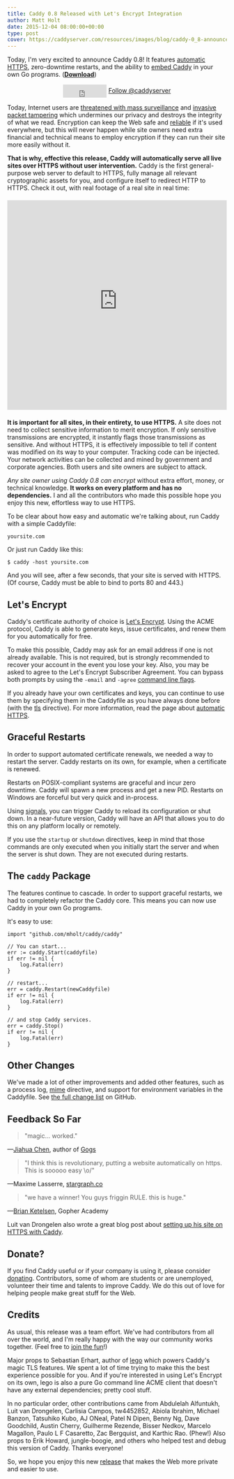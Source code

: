 ```yaml
---
title: Caddy 0.8 Released with Let's Encrypt Integration
author: Matt Holt
date: 2015-12-04 08:00:00+00:00
type: post
cover: https://caddyserver.com/resources/images/blog/caddy-0_8-announcement-cover.png
---
```


Today, I'm very excited to announce Caddy 0.8! It features [automatic HTTPS](/docs/automatic-https), zero-downtime restarts, and the ability to [embed Caddy](https://godoc.org/github.com/mholt/caddy/caddy) in your own Go programs. (**[Download](/download)**)

<div style="text-align: center; margin-top: 15px;">
<iframe src="https://ghbtns.com/github-btn.html?user=mholt&repo=caddy&type=star&count=true" frameborder="0" scrolling="0" width="100px" height="30px" style="vertical-align: middle;"></iframe>
<a href="https://twitter.com/caddyserver" class="twitter-follow-button" data-show-count="false" data-dnt="true">Follow @caddyserver</a>
<script>!function(d,s,id){var js,fjs=d.getElementsByTagName(s)[0],p='https';if(!d.getElementById(id)){js=d.createElement(s);js.id=id;js.src=p+'://platform.twitter.com/widgets.js';fjs.parentNode.insertBefore(js,fjs);}}(document, 'script', 'twitter-wjs');</script></div>

Today, Internet users are [threatened with mass surveillance](https://www.schneier.com/blog/archives/2015/06/why_we_encrypt.html) and [invasive packet tampering](https://gist.github.com/Jarred-Sumner/90362639f96807b8315b) which undermines our privacy and destroys the integrity of what we read. Encryption can keep the Web safe and [reliable](http://http2-explained.haxx.se/content/en/part5.html#52-http2-for-https) if it's used everywhere, but this will never happen while site owners need extra financial and technical means to employ encryption if they can run their site more easily without it.

**That is why, effective this release, Caddy will automatically serve all live sites over HTTPS without user intervention.** Caddy is the first general-purpose web server to default to HTTPS, fully manage all relevant cryptographic assets for you, and configure itself to redirect HTTP to HTTPS. Check it out, with real footage of a real site in real time:

<div style="text-align: center; margin-top: 20px; margin-bottom: 20px;">
	<iframe style="max-width: 640px;" width="100%" height="480" src="https://www.youtube-nocookie.com/embed/nk4EWHvvZtI?rel=0" frameborder="0" allowfullscreen></iframe>
</div>

**It is important for all sites, in their entirety, to use HTTPS.** A site does not need to collect sensitive information to merit encryption. If only sensitive transmissions are encrypted, it instantly flags those transmissions as sensitive. And without HTTPS, it is effectively impossible to tell if content was modified on its way to your computer. Tracking code can be injected. Your network activities can be collected and mined by government and corporate agencies. Both users and site owners are subject to attack.

*Any site owner using Caddy 0.8 can encrypt* without extra effort, money, or technical knowledge. **It works on every platform and has no dependencies.** I and all the contributors who made this  possible hope you enjoy this new, effortless way to use HTTPS.

To be clear about how easy and automatic we're talking about, run Caddy with a simple Caddyfile:

<pre><code class="block"><span class="hl-vhost">yoursite.com</code></pre>

Or just run Caddy like this:

<pre><code class="shell">$ caddy -host yoursite.com</code></pre>

And you will see, after a few seconds, that your site is served with HTTPS. (Of course, Caddy must be able to bind to ports 80 and 443.)


## Let's Encrypt

Caddy's certificate authority of choice is [Let's Encrypt](https://letsencrypt.org). Using the ACME protocol, Caddy is able to generate keys, issue certificates, and renew them for you automatically for free.

To make this possible, Caddy may ask for an email address if one is not already available. This is not required, but is strongly recommended to recover your account in the event you lose your key. Also, you may be asked to agree to the Let's Encrypt Subscriber Agreement. You can bypass both prompts by using the `-email` and `-agree` [command line flags](/docs/cli).

If you already have your own certificates and keys, you can continue to use them by specifying them in the Caddyfile as you have always done before (with the [tls](/docs/tls) directive). For more information, read the page about [automatic HTTPS](/docs/automatic-https).


## Graceful Restarts

In order to support automated certificate renewals, we needed a way to restart the server. Caddy restarts on its own, for example, when a certificate is renewed.

Restarts on POSIX-compliant systems are graceful and incur zero downtime. Caddy will spawn a new process and get a new PID. Restarts on Windows are forceful but very quick and in-process.

Using [signals](/docs/cli#signals), you can trigger Caddy to reload its configuration or shut down. In a near-future version, Caddy will have an API that allows you to do this on any platform locally or remotely.

If you use the `startup` or `shutdown` directives, keep in mind that those commands are only executed when you initially start the server and when the server is shut down. They are not executed during restarts.


## The `caddy` Package

The features continue to cascade. In order to support graceful restarts, we had to completely refactor the Caddy core. This means you can now use Caddy in your own Go programs.

It's easy to use:

<pre><code class="go">import "github.com/mholt/caddy/caddy"

// You can start...
err := caddy.Start(caddyfile)
if err != nil {
    log.Fatal(err)
}

// restart...
err = caddy.Restart(newCaddyfile)
if err != nil {
    log.Fatal(err)
}

// and stop Caddy services.
err = caddy.Stop()
if err != nil {
    log.Fatal(err)
}</code></pre>



## Other Changes

We've made a lot of other improvements and added other features, such as a process log, [mime](/docs/mime) directive, and support for environment variables in the Caddyfile. See [the full change list](https://github.com/mholt/caddy/releases/tag/v0.8.0) on GitHub.


## Feedback So Far

> "magic... worked."

&mdash;[Jiahua Chen](https://twitter.com/joe2010xtmf/status/664163021879681025), author of [Gogs](https://gogs.io)

> "I think this is revolutionary, putting a website automatically on https. This is sooooo easy \o/"

&mdash;Maxime Lasserre, [stargraph.co](https://stargraph.co)

> "we have a winner! You guys friggin RULE. this is huge."

&mdash;[Brian Ketelsen](https://brianketelsen.com/caddy-hugo-letsencrypt/), Gopher Academy

Luit van Drongelen also wrote a great blog post about [setting up his site on HTTPS with Caddy](https://luit.eu/post/modern-webserver/).


## Donate?

If you find Caddy useful or if your company is using it, please consider [donating](/donate). Contributors, some of whom are students or are unemployed, volunteer their time and talents to improve Caddy. We do this out of love for helping people make great stuff for the Web.


## Credits

As usual, this release was a team effort. We've had contributors from all over the world, and I'm really happy with the way our community works together. (Feel free to [join the fun](https://github.com/mholt/caddy/issues)!)

Major props to Sebastian Erhart, author of [lego](https://github.com/xenolf/lego) which powers Caddy's magic TLS features. We spent a lot of time trying to make this the best experience possible for you. And if you're interested in using Let's Encrypt on its own, lego is also a pure Go command line ACME client that doesn't have any external dependencies; pretty cool stuff.

In no particular order, other contributions came from Abdulelah Alfuntukh, Luit van Drongelen, Carlisia Campos, tw4452852, Abiola Ibrahim, Michael Banzon, Tatsuhiko Kubo, AJ ONeal, Patel N Dipen, Benny Ng, Dave Goodchild, Austin Cherry, Guilherme Rezende, Bisser Nedkov, Marcelo Magallon, Paulo L F Casaretto, Zac Bergquist, and Karthic Rao. (Phew!) Also props to Erik Howard, jungle-boogie, and others who helped test and debug this version of Caddy. Thanks everyone!


So, we hope you enjoy this new [release](https://github.com/mholt/caddy/releases/tag/v0.8.0) that makes the Web more private and easier to use.
